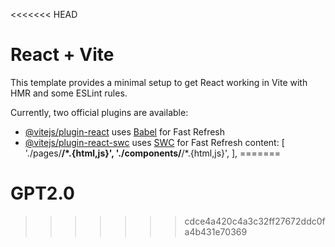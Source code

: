 <<<<<<< HEAD
# React + Vite

This template provides a minimal setup to get React working in Vite with HMR and some ESLint rules.

Currently, two official plugins are available:

- [@vitejs/plugin-react](https://github.com/vitejs/vite-plugin-react/blob/main/packages/plugin-react/README.md) uses [Babel](https://babeljs.io/) for Fast Refresh
- [@vitejs/plugin-react-swc](https://github.com/vitejs/vite-plugin-react-swc) uses [SWC](https://swc.rs/) for Fast Refresh
content: [
    './pages/**/*.{html,js}',
    './components/**/*.{html,js}',
  ],
=======
# GPT2.0
>>>>>>> cdce4a420c4a3c32ff27672ddc0fa4b431e70369
